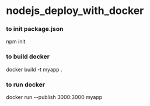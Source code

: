 # nodejs_deploy_with_docker


### to init package.json 
npm init 


### to build docker 
docker build -t myapp .


### to run docker
docker run --publish  3000:3000 myapp


